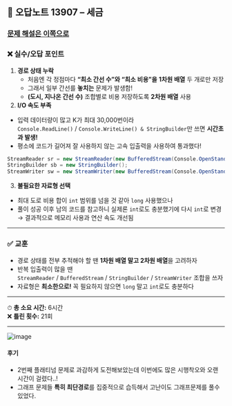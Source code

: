 ## 📝 오답노트 13907 – 세금
### [문제 해설은 이쪽으로](https://github.com/Syldris/Baekjoon-Study/blob/main/%EC%A4%91%EC%9A%94%ED%95%9C%20%EB%AC%B8%EC%A0%9C%EB%AA%A8%EC%9D%8C/%5B%EA%B7%B8%EB%9E%98%ED%94%84%5D%5B%EA%B3%A0%EB%82%9C%EC%9D%B4%EB%8F%84%5D%20%EA%B1%B0%EC%9D%98%20%EC%B5%9C%EB%8B%A8%20%EA%B2%BD%EB%A1%9C.md)
### ❌ 실수/오답 포인트

1. **경로 상태 누락**  
   - 처음엔 각 정점마다 **“최소 간선 수”와 “최소 비용”을** **1차원 배열** 두 개로만 저장  
   - 그래서 일부 간선를 **놓치는** 문제가 발생함!  
   - **(도시, 지나온 간선 수)** 조합별로 비용 저장하도록 **2차원 배열** 사용
2. **I/O 속도 부족**  
- 입력 데이터량이 많고 K가 최대 30,000번이라  
  `Console.ReadLine()` / `Console.WriteLine() & StringBuilder`만 쓰면 **시간초과 발생!**
- 평소에 코드가 길어져 잘 사용하지 않는 고속 입출력을 사용하여 통과했다!

```csharp
StreamReader sr = new StreamReader(new BufferedStream(Console.OpenStandardInput()));
StringBuilder sb = new StringBuilder();
StreamWriter sw = new StreamWriter(new BufferedStream(Console.OpenStandardOutput()));
```

3. **불필요한 자료형 선택**  
- 최대 도로 비용 합이 `int` 범위를 넘을 것 같아 `long` 사용했으나  
- 풀이 성공 이후 남의 코드를 참고하니 실제론 `int`로도 충분했기에 다시 `int`로 변경  
→ 결과적으로 메모리 사용과 연산 속도 개선됨

---

### ✅ 교훈

- 경로 상태를 전부 추적해야 할 땐 **1차원 배열 말고 2차원 배열**을 고려하자  
- 반복 입출력이 많을 땐  
`StreamReader` / `BufferedStream` / `StringBuilder` / `StreamWriter` 조합을 쓰자  
- 자료형은 **최소한으로!** 꼭 필요하지 않으면 `long` 말고 `int`로도 충분하다

---

⏱ **총 소요 시간:** 6시간  
❌ **틀린 횟수:** 21회

---
![image](https://github.com/user-attachments/assets/5ab6772c-5a40-4697-b8aa-8e21e3bb9420)

#### 후기
- 2번째 플래티넘 문제로 과감하게 도전해보았는데 이번에도 많은 시행착오와 오랜 시간이 걸렸다..!
- 그래프 문제들 **특히 최단경로**를 집중적으로 습득해서 고난이도 그래프문제를 풀수있었다.

